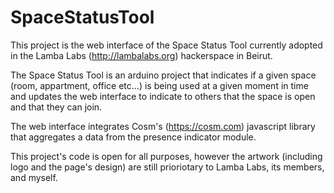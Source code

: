 SpaceStatusTool
===============

This project is the web interface of the Space Status Tool currently adopted in the Lamba Labs (http://lambalabs.org) hackerspace in Beirut.

The Space Status Tool is an arduino project that indicates if a given space (room, appartment, office etc...) is being used at a given moment in time and updates the web interface to indicate to others that the space is open and that they can join.

The web interface integrates Cosm's (https://cosm.com) javascript library that aggregates a data from the presence indicator module.

This project's code is open for all purposes, however the artwork (including logo and the page's design) are still prioriotary to Lamba Labs, its members, and myself.